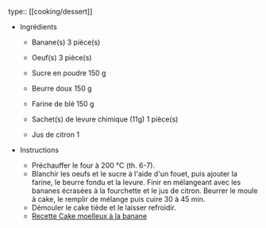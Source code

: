 type:: [[cooking/dessert]]

- Ingrédients
  
  * Banane(s) 3 pièce(s)
  
  * Oeuf(s) 3 pièce(s)
  
  * Sucre en poudre 150 g
  
  * Beurre doux 150 g
  
  * Farine de blé 150 g
  
  * Sachet(s) de levure chimique (11g) 1 pièce(s)
  
  * Jus de citron 1
- Instructions
	- Préchauffer le four à 200 °C (th. 6-7).
	- Blanchir les oeufs et le sucre à l'aide d'un fouet, puis ajouter la farine, le beurre fondu et la levure. Finir en mélangeant avec les bananes écrasées à la fourchette et le jus de citron. Beurrer le moule à cake, le remplir de mélange puis cuire 30 à 45 min.
	- Démouler le cake tiède et le laisser refroidir.
	- [Recette Cake moelleux à la banane](https://www.atelierdeschefs.fr/recettes/5029/cake-moelleux-a-la-banane/)